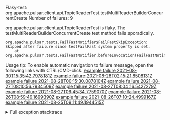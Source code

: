         
Flaky-test: org.apache.pulsar.client.api.TopicReaderTest.testMultiReaderBuilderConcurrentCreate
Number of failures: 9

org.apache.pulsar.client.api.TopicReaderTest is flaky. The testMultiReaderBuilderConcurrentCreate test method fails sporadically.

```
org.apache.pulsar.tests.FailFastNotifier$FailFastSkipException: Skipped after failure since testFailFast system property is set.
	at org.apache.pulsar.tests.FailFastNotifier.beforeInvocation(FailFastNotifier.java:88)

```

Usage tip: To enable automatic navigation to failure message, open the following links with CTRL/CMD-click.
[example failure 2021-08-30T15:35:42.7978181Z](https://github.com/apache/pulsar/runs/3463119398?check_suite_focus=true#step:9:3775)
[example failure 2021-08-28T02:15:21.8508131Z](https://github.com/apache/pulsar/runs/3448473880?check_suite_focus=true#step:9:2772)
[example failure 2021-08-28T00:15:30.0878104Z](https://github.com/apache/pulsar/runs/3447917315?check_suite_focus=true#step:9:2140)
[example failure 2021-08-27T08:10:56.7934509Z](https://github.com/apache/pulsar/runs/3440980370?check_suite_focus=true#step:9:2839)
[example failure 2021-08-27T08:04:16.5427279Z](https://github.com/apache/pulsar/runs/3440855241?check_suite_focus=true#step:9:2764)
[example failure 2021-08-27T06:45:34.7759070Z](https://github.com/apache/pulsar/runs/3440411158?check_suite_focus=true#step:9:2765)
[example failure 2021-08-26T08:59:49.1699390Z](https://github.com/apache/pulsar/runs/3430539961?check_suite_focus=true#step:9:3474)
[example failure 2021-08-26T07:10:24.4999167Z](https://github.com/apache/pulsar/runs/3429892136?check_suite_focus=true#step:9:2826)
[example failure 2021-08-25T09:11:49.1944515Z](https://github.com/apache/pulsar/runs/3420085427?check_suite_focus=true#step:10:2732)


<details>
<summary>Full exception stacktrace</summary>
<code><pre>
org.apache.pulsar.tests.FailFastNotifier$FailFastSkipException: Skipped after failure since testFailFast system property is set.
	at org.apache.pulsar.tests.FailFastNotifier.beforeInvocation(FailFastNotifier.java:88)

</pre></code>
</details>

